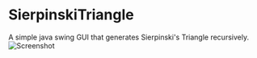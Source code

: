 # SierpinskiTriangle
A simple java swing GUI that generates Sierpinski's Triangle recursively.
![Screenshot](screenshot.png)
